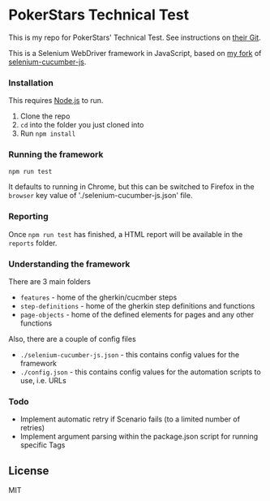 # PokerStars Technical Test

This is my repo for PokerStars' Technical Test. See instructions on [their Git](https://github.com/thestarsgroup/front-end-tech-test).

This is a Selenium WebDriver framework in JavaScript, based on [my fork](https://github.com/tjl694/selenium-cucumber-js) of [selenium-cucumber-js](https://github.com/john-doherty/selenium-cucumber-js).

### Installation

This requires [Node.js](https://nodejs.org/) to run.
1. Clone the repo
2. ```cd``` into the folder you just cloned into
3. Run ```npm install```

### Running the framework
```sh
npm run test
```
It defaults to running in Chrome, but this can be switched to Firefox in the ```browser``` key value of './selenium-cucumber-js.json' file.
### Reporting
Once ```npm run test``` has finished, a HTML report will be available in the ```reports``` folder.

### Understanding the framework
There are 3 main folders
- ```features``` - home of the gherkin/cucmber steps
- ```step-definitions``` - home of the gherkin step definitions and functions
- ```page-objects``` - home of the defined elements for pages and any other functions

Also, there are a couple of config files
- ```./selenium-cucumber-js.json``` - this contains config values for the framework
- ```./config.json``` - this contains config values for the automation scripts to use, i.e. URLs

### Todo
- Implement automatic retry if Scenario fails (to a limited number of retries)
- Implement argument parsing within the package.json script for running specific Tags

License
----
MIT
